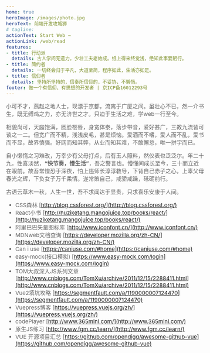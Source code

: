 ```yaml
---
home: true
heroImage: /images/photo.jpg
heroText: 前端开发攻城狮
# tagline: 
actionText: Start Web →
actionLink: /web/read
features:
- title: 行动派
  details: 古人学问无遗力，少壮工夫老始成。纸上得来终觉浅，绝知此事要躬行。
- title: 简约者
  details: 一切终会归于平凡，大道至简，程序如此，生活亦如是。
- title: 信仰者
  details: 坚持所坚持的，信奉所信仰的，不妥协，不懒惰。
footer: 做一个有信仰，有思想的开发者 | 京ICP备16012293号
---
```


小可不才，燕赵之地人士，现漂于京都，流离于广厦之间。虽壮心不已，然一介书生，既无缚鸡之力，亦无济世之才。只迫于生活之难，学web一行至今。

相貌尚可，天庭饱满，圆脸樱唇，身宽体泰，落步带音，爱好甚广，三教九流皆可谈之一二。但宽广而不精，浅浅皮毛，甚是烦恼。爱酒而不嗜，爱人而不乱，爱书而不显，故界慎强。好网而知其弊，从业而知其难，不敢懈怠，唯一拼字而已。

自小懒惰之习难改，万幸少有父母打点，后有玉人照料，然仪表也泛泛尔。年二十九，性喜淡然，**“快节奏，慢生活”**，吾之警言也。懵懂间成长至今，三十而立近在眼前。故吾常惶恐于深夜，怕上违师长淳淳教导，下背自己赤子之心，上辜父母春光之辉，下负女子万千柔情。遂常策自己，戒骄戒躁，砥砺前行。

古语云草木一秋，人生一世，吾不求闻达于显贵，只求喜乐安康于人间。

<!-- |name|url|
|---|---|
|CSS森林|[http://blog.cssforest.org/](http://blog.cssforest.org/)|
|React小书|[http://huziketang.mangojuice.top/books/react/](http://huziketang.mangojuice.top/books/react/) |
|阿里图标|[http://www.iconfont.cn/](http://www.iconfont.cn/) |
|easy-mock| [https://www.easy-mock.com/login](https://www.easy-mock.com/login) |
|MDN|[https://developer.mozilla.org/zh-CN/](https://developer.mozilla.org/zh-CN/) |
|Can i use|[https://caniuse.com/#home](https://caniuse.com/#home) |
|TOM大叔深入JS系列文章|[http://www.cnblogs.com/TomXu/archive/2011/12/15/2288411.html](http://www.cnblogs.com/TomXu/archive/2011/12/15/2288411.html) |
|Vue2填坑|[https://segmentfault.com/a/1190000007124470](https://segmentfault.com/a/1190000007124470) |
|Vuepress | [https://vuepress.vuejs.org/zh/](https://vuepress.vuejs.org/zh/) |
|VUE开源项目|[https://github.com/opendigg/awesome-github-vue](https://github.com/opendigg/awesome-github-vue) |
|codePlayer | [http://www.365mini.com/](http://www.365mini.com/)|
|原生JS|[http://www.fgm.cc/learn/](http://www.fgm.cc/learn/)| -->

 - CSS森林   [http://blog.cssforest.org/](http://blog.cssforest.org/) 
 - React小书   [http://huziketang.mangojuice.top/books/react/](http://huziketang.mangojuice.top/books/react/) 
 - 阿里巴巴矢量图标库  [http://www.iconfont.cn/](http://www.iconfont.cn/) 
 - MDNweb文档查询  [https://developer.mozilla.org/zh-CN/](https://developer.mozilla.org/zh-CN/) 
 - Can i use  [https://caniuse.com/#home](https://caniuse.com/#home) 
 - easy-mock(接口模拟)  [https://www.easy-mock.com/login](https://www.easy-mock.com/login) 
 - TOM大叔深入JS系列文章   [http://www.cnblogs.com/TomXu/archive/2011/12/15/2288411.html](http://www.cnblogs.com/TomXu/archive/2011/12/15/2288411.html) 
 - Vue2填坑攻略  [https://segmentfault.com/a/1190000007124470](https://segmentfault.com/a/1190000007124470) 
 - Vuepress博客  [https://vuepress.vuejs.org/zh/](https://vuepress.vuejs.org/zh/) 
 - codePlayer  [http://www.365mini.com/](http://www.365mini.com/) 
 - 原生JS练习   [http://www.fgm.cc/learn/](http://www.fgm.cc/learn/) 
 - VUE 开源项目汇总  [https://github.com/opendigg/awesome-github-vue](https://github.com/opendigg/awesome-github-vue) 

<style>
  body {
    font-size: 15px;
    color: #666;
  }

  .home .hero h1 {
    font-size: 1.2rem;
  }

  .home .hero p.description {
    font-size: 1rem;
    font-weight: 600;
    font-style: italic;
     transform-style: preserve-3d;
  }
  
  .home .hero .action .action-button {
    font-size: 1rem;
    /* background-color: green; */
    border-bottom: #ccc 1px solid;
    padding: 0.5rem 1rem;
  }

  #app .home .hero img {
    max-height: 10rem;
    width: 5rem;
    height: 5rem;
    border-radius: 50%;
  }

  #app .home .footer {
    padding: 1rem;
  }

  .theme-default-content.custom {
    padding: 1rem 1.5rem;
    border-top: 1px solid #eee;
    /* box-sizing: border-box; */
  }
  .theme-default-content.custom:hover {
    box-shadow: 1px 2px 3px 4px #eee;
   
  }
</style>